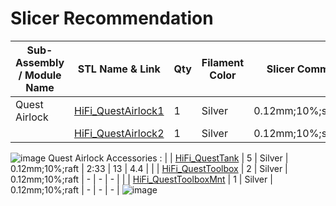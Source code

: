 # Slicer Recommendation 

|  **Sub-Assembly / Module Name** | **STL Name & Link** | **Qty** | **Filament Color** | **Slicer Comments** | **Approx Print Time [h:mm]** | **Approx Filament Used [g]** | **Approx Filament Used [m]** |
| ---- | --- | --- | --- | --- | --- | --- | --- |
| Quest Airlock | [HiFi_QuestAirlock1](https://github.com/ISS-Mimic/Mimic/blob/main/3D_Printing/US_Airlock_Quest/HiFi_QuestAirlock1.stl) | 1 | Silver | 0.12mm;10%;supports | 6:06 | 25 | 8.3 |
|  | [HiFi_QuestAirlock2](https://github.com/ISS-Mimic/Mimic/blob/main/3D_Printing/US_Airlock_Quest/HiFi_QuestAirlock2.stl) | 1 | Silver | 0.12mm;10%;supports | - | - | - |
![image](https://user-images.githubusercontent.com/58833710/192925684-05232551-39af-4466-9303-d1b957f644c4.png)
Quest Airlock Accessories :
|  | [HiFi_QuestTank](https://github.com/ISS-Mimic/Mimic/blob/main/3D_Printing/US_Airlock_Quest/HiFi_QuestTank.stl) | 5 | Silver | 0.12mm;10%;raft | 2:33 | 13 | 4.4 |
|  | [HiFi_QuestToolbox](https://github.com/ISS-Mimic/Mimic/blob/main/3D_Printing/US_Airlock_Quest/HiFi_QuestToolbox.stl) | 2 | Silver | 0.12mm;10%;raft | - | - | - |
|  | [HiFi_QuestToolboxMnt](https://github.com/ISS-Mimic/Mimic/blob/main/3D_Printing/US_Airlock_Quest/HiFi_QuestToolboxMnt.stl) | 1 | Silver | 0.12mm;10%;raft | - | - | - |
![image](https://user-images.githubusercontent.com/58833710/192925798-699d192a-242b-4150-af1e-3361a72e80a3.png)

